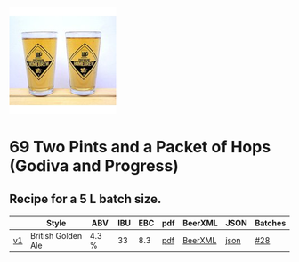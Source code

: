 ![logo](./69_Two_Pints_and_a_Packet_of_Hops_Godiva_and_Progress.jpeg)

# 69 Two Pints and a Packet of Hops (Godiva and Progress)

## Recipe for a 5 L batch size.

|    | Style | ABV | IBU | EBC | pdf | BeerXML | JSON | Batches |
|----|-------|-----|-----|-----|-----|---------|------|---------|
| [v1](./69_Two_Pints_and_a_Packet_of_Hops_Godiva_and_Progress_recipe.md) | British Golden Ale | 4.3 % | 33 | 8.3 | [pdf](./69_Two_Pints_and_a_Packet_of_Hops_Godiva_and_Progress.pdf) | [BeerXML](./69_Two_Pints_and_a_Packet_of_Hops_Godiva_and_Progress.xml) | [json](./69_Two_Pints_and_a_Packet_of_Hops_Godiva_and_Progress.json) | [#28](../../batches/batch_28/README.md)|
